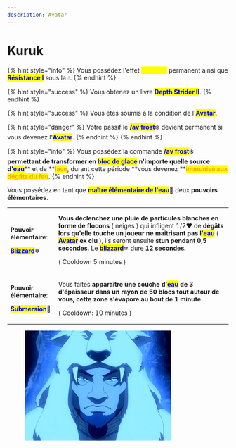 ```yaml
---
description: Avatar
---
```


# Kuruk

{% hint style="info" %}
Vous possédez l'effet <mark style="color:yellow;">**Vitesse I**</mark> permanent ainsi que <mark style="color:blue;">**Résistance I**</mark> sous la :droplet:.
{% endhint %}

{% hint style="success" %}
Vous obtenez un livre <mark style="color:blue;">**Depth Strider II**</mark>.
{% endhint %}

{% hint style="success" %}
Vous êtes soumis à la condition de l'<mark style="color:blue;">**Avatar**</mark>.

{% hint style="danger" %}
Votre passif le <mark style="color:blue;">**/av frost**</mark>:snowflake: devient permanent si vous devenez l'<mark style="color:blue;">**Avatar**</mark>.
{% endhint %}
{% endhint %}

{% hint style="info" %}
Vous possédez la commande <mark style="color:blue;">**/av frost**</mark>:snowflake: **permettant de transformer en **<mark style="color:blue;">**bloc de glace**</mark>** n'importe quelle source d'**<mark style="color:blue;">**eau**</mark>** et de **<mark style="color:orange;">**lave**</mark>, durant cette période **vous devenez **<mark style="color:orange;">**immunisé aux dégâts du feu**</mark>.
{% endhint %}

Vous possédez en tant que <mark style="color:blue;">**maître élémentaire de l'eau**</mark>:ocean: deux **pouvoirs élémentaires**.

|                                                                                                                                                                                          |                                                                                                                                                                                                                                                                                                                                                                                                                                                                                                                                                                                                                                                                                              |
| ---------------------------------------------------------------------------------------------------------------------------------------------------------------------------------------- | -------------------------------------------------------------------------------------------------------------------------------------------------------------------------------------------------------------------------------------------------------------------------------------------------------------------------------------------------------------------------------------------------------------------------------------------------------------------------------------------------------------------------------------------------------------------------------------------------------------------------------------------------------------------------------------------- |
| <p><strong>Pouvoir élémentaire</strong>: </p><p><mark style="color:blue;"><strong>Blizzard</strong></mark><span data-gb-custom-inline data-tag="emoji" data-code="2744">❄</span></p>     | <p><strong>Vous déclenchez une pluie de particules blanches en forme de flocons</strong> ( neiges ) qui infligent 1/2<span data-gb-custom-inline data-tag="emoji" data-code="2764">❤</span> de <strong>dégâts lors qu'elle touche un joueur ne maitrisant pas l</strong><mark style="color:blue;"><strong>'eau</strong></mark> ( <mark style="color:blue;"><strong>Avatar</strong></mark><strong> ex clu</strong> ), ils seront ensuite <strong>stun pendant 0,5 secondes</strong>. Le <mark style="color:blue;"><strong>blizzard</strong></mark><span data-gb-custom-inline data-tag="emoji" data-code="2744">❄</span> dure <strong>12 secondes.</strong> </p><p>( Cooldown 5 minutes )</p> |
| <p><strong>Pouvoir élémentaire</strong>: </p><p><mark style="color:blue;"><strong>Submersion</strong></mark><span data-gb-custom-inline data-tag="emoji" data-code="1f30a">🌊</span></p> | <p>Vous faites <strong>apparaître une couche d'</strong><mark style="color:blue;"><strong>eau</strong></mark><strong> de 3 d'épaisseur dans un rayon de 50 blocs tout autour de vous, cette zone s'évapore au bout de 1 minute</strong>. </p><p>( Cooldown: 10 minutes  )</p>                                                                                                                                                                                                                                                                                                                                                                                                                |

<figure><img src="../../.gitbook/assets/Kuruk.webp" alt=""><figcaption></figcaption></figure>
